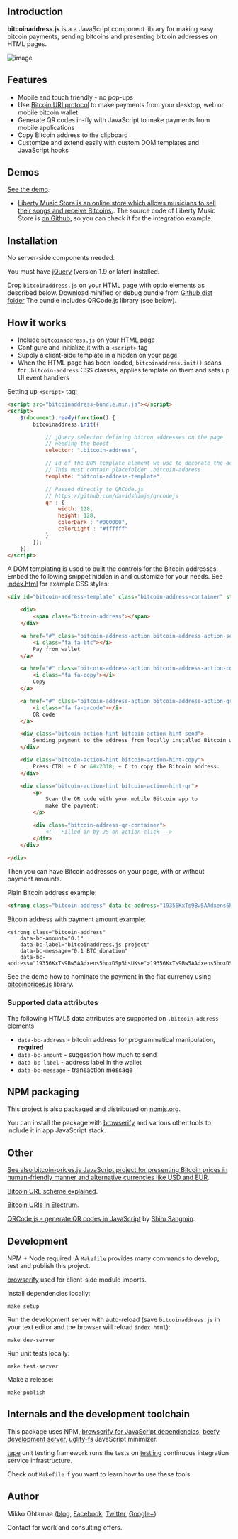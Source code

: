 
## Introduction

**bitcoinaddress.js** is a a JavaScript component library for making easy bitcoin payments, sending bitcoins and presenting bitcoin addresses on HTML pages.

![image](https://ci.testling.com/miohtama/bitcoinaddress.js.png)

## Features

* Mobile and touch friendly - no pop-ups
* Use [Bitcoin URI protocol](https://github.com/bitcoin/bips/blob/master/bip-0021.mediawiki) to make payments from your desktop, web or mobile bitcoin wallet
* Generate QR codes in-fly with JavaScript to make payments from mobile applications
* Copy Bitcoin address to the clipboard
* Customize and extend easily with custom DOM templates and JavaScript hooks

## Demos

[See the demo](http://miohtama.github.com/bitcoinaddress.js/index.html).

* [Liberty Music Store is an online store which allows musicians to sell their songs and receive Bitcoins.](https://libertymusicstore.net/). The source code of Liberty Music Store is [on Github](https://github.com/miohtama/LibertyMusicStore), so you can check it for the integration example.

## Installation

No server-side components needed.

You must have [jQuery](http://jquery.com) (version 1.9 or later) installed.

Drop `bitcoinaddress.js` on your HTML page with optio
 elements as described below.
Download minified or debug bundle from [Github dist folder](https://github.com/miohtama/bitcoinaddress.js/tree/master/dist)
The bundle includes QRCode.js library (see below).

## How it works


* Include `bitcoinaddress.js` on your HTML page
* Configure and initialize it with a `<script>` tag
* Supply a client-side template in a hidden  on your page
* When the HTML page has been loaded, `bitcoinaddress.init()` scans for `.bitcoin-address` CSS classes,
    applies template on them and sets up UI event handlers

Setting up `<script>` tag:


```html
<script src="bitcoinaddress-bundle.min.js"></script>
<script>
    $(document).ready(function() {
        bitcoinaddress.init({

            // jQuery selector defining bitcon addresses on the page
            // needing the boost
            selector: ".bitcoin-address",

            // Id of the DOM template element we use to decorate the addresses.
            // This must contain placefolder .bitcoin-address
            template: "bitcoin-address-template",

            // Passed directly to QRCode.js
            // https://github.com/davidshimjs/qrcodejs
            qr : {
                width: 128,
                height: 128,
                colorDark : "#000000",
                colorLight : "#ffffff"
            }
        });
    });
</script>
```

A DOM templating is used to built the controls for the Bitcoin addresses.
Embed the following snippet hidden in <body> and customize for your needs.
See [index.html](https://github.com/miohtama/bitcoin-prices/blob/master/index.html) for example CSS styles:


```html
<div id="bitcoin-address-template" class="bitcoin-address-container" style="display: none">

    <div>
        <span class="bitcoin-address"></span>
    </div>

    <a href="#" class="bitcoin-address-action bitcoin-address-action-send">
        <i class="fa fa-btc"></i>
        Pay from wallet
    </a>

    <a href="#" class="bitcoin-address-action bitcoin-address-action-copy">
        <i class="fa fa-copy"></i>
        Copy
    </a>

    <a href="#" class="bitcoin-address-action bitcoin-address-action-qr">
        <i class="fa fa-qrcode"></i>
        QR code
    </a>

    <div class="bitcoin-action-hint bitcoin-action-hint-send">
        Sending payment to the address from locally installed Bitcoin wallet app.
    </div>

    <div class="bitcoin-action-hint bitcoin-action-hint-copy">
        Press CTRL + C or &#x2318; + C to copy the Bitcoin address.
    </div>

    <div class="bitcoin-action-hint bitcoin-action-hint-qr">
        <p>
            Scan the QR code with your mobile Bitcoin app to
            make the payment:
        </p>

        <div class="bitcoin-address-qr-container">
            <!-- Filled in by JS on action click -->
        </div>
    </div>

</div>
```

Then you can have Bitcoin addresses on your page, with or without payment amounts.

Plain Bitcoin address example:


```html
<strong class="bitcoin-address" data-bc-address="19356KxTs9Bw5AAdxens5hoxDSp5bsUKse">19356KxTs9Bw5AAdxens5hoxDSp5bsUKse</strong>
```

Bitcoin address with payment amount example:


```
<strong class="bitcoin-address"
    data-bc-amount="0.1"
    data-bc-label="bitcoinaddress.js project"
    data-bc-message="0.1 BTC donation"
    data-bc-address="19356KxTs9Bw5AAdxens5hoxDSp5bsUKse">19356KxTs9Bw5AAdxens5hoxDSp5bsUKse</strong>
```

See the demo how to nominate the payment in the fiat currency using [bitcoinprices.js](https://github.com/miohtama/bitcoin-prices) library.

### Supported data attributes

The following HTML5 data attributes are supported on `.bitcoin-address` elements


* `data-bc-address` - bitcoin address for programmatical manipulation, **required**
* `data-bc-amount` - suggestion how much to send
* `data-bc-label` - address label in the wallet
* `data-bc-message` - transaction message


## NPM packaging

This project is also packaged and distributed on [npmjs.org](https://npmjs.org/).

You can install the package with [browserify](http://browserify.org/) and various other tools to include
it in app JavaScript stack.


## Other

[See also bitcoin-prices.js JavaScript project for presenting Bitcoin prices in human-friendly manner and alternative currencies like USD and EUR](https://github.com/miohtama/bitcoin-prices).

[Bitcoin URL scheme explained](http://bitcoin.stackexchange.com/questions/4987/bitcoin-url-scheme).

[Bitcoin URIs in Electrum](https://electrum.org/bitcoin_URIs.html).

[QRCode.js - generate QR codes in JavaScript](https://github.com/davidshimjs/qrcodejs) by [Shim Sangmin](https://github.com/davidshimjs).


## Development

NPM + Node required. A `Makefile` provides many commands to develop, test and
publish this project.

[browserify](https://github.com/substack/node-browserify) used for client-side module imports.

Install dependencies locally:


```
make setup
```

Run the development server with auto-reload (save `bitcoinaddress.js` in your text editor and the browser will reload `index.html`):


```
make dev-server
```

Run unit tests locally:


```
make test-server
```

Make a release:


```
make publish
```


## Internals and the development toolchain

This package uses NPM, [browserify for JavaScript dependencies](http://browserify.org/), [beefy development server](https://github.com/chrisdickinson/beefy),
[uglify-fs](http://lisperator.net/uglifyjs/) JavaScript minimizer.

[tape](https://github.com/substack/tape) unit testing framework runs the tests on
[testling](http://testling.com/) continuous integration service infrastructure.

Check out `Makefile` if you want to learn how to use these tools.


## Author

Mikko Ohtamaa ([blog](https://opensourcehacker.com), [Facebook](https://www.facebook.com/?q=#/pages/Open-Source-Hacker/181710458567630), [Twitter](https://twitter.com/moo9000), [Google+](https://plus.google.com/u/0/103323677227728078543/))

Contact for work and consulting offers.

